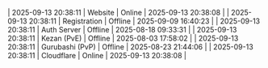 | 2025-09-13 20:38:11 | Website | Online | 2025-09-13 20:38:08 |
| 2025-09-13 20:38:11 | Registration | Offline | 2025-09-09 16:40:23 |
| 2025-09-13 20:38:11 | Auth Server | Offline | 2025-08-18 09:33:31 |
| 2025-09-13 20:38:11 | Kezan (PvE) | Offline | 2025-08-03 17:58:02 |
| 2025-09-13 20:38:11 | Gurubashi (PvP) | Offline | 2025-08-23 21:44:06 |
| 2025-09-13 20:38:11 | Cloudflare | Online | 2025-09-13 20:38:08 |
